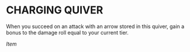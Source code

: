 ﻿# CHARGING QUIVER

When you succeed on an attack with an arrow stored in this quiver, gain a bonus to the damage roll equal to your current tier.

*Item*
